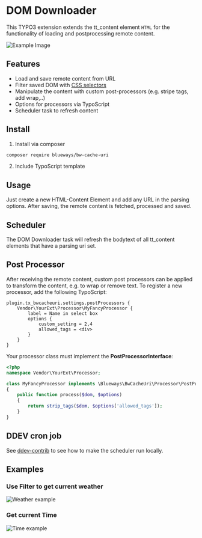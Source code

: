 # DOM Downloader

This TYPO3 extension extends the tt_content element `HTML` for the functionality of loading and postprocessing remote content.

![Example Image](https://bitbucket.org/blueways/bw_cache_uri/raw/master/Documentation/Images/example1.jpg)

## Features

* Load and save remote content from URL
* Filter saved DOM with [CSS selectors](https://symfony.com/doc/current/components/css_selector.html)
* Manipulate the content with custom post-processors (e.g. stripe tags, add wrap,..)
* Options for processors via TypoScript
* Scheduler task to refresh content

## Install

1. Install via composer

```bash
composer require blueways/bw-cache-uri
```

2. Include TypoScript template


## Usage

Just create a new HTML-Content Element and add any URL in the parsing options. After saving, the remote content is fetched, processed and saved.

## Scheduler

The DOM Downloader task will refresh the bodytext of all tt_content elements that have a parsing uri set.

## Post Processor

After receiving the remote content, custom post processors can be applied to transform the content, e.g. to wrap or remove text.
To register a new processor, add the following TypoScript:

```
plugin.tx_bwcacheuri.settings.postProcessors {
    Vendor\YourExt\Processor\MyFancyProcessor {
        label = Name in select box
        options {
            custom_setting = 2,4
            allowed_tags = <div>
        }
    }
}
``` 

Your processor class must implement the **PostProcessorInterface**:

```PHP
<?php
namespace Vendor\YourExt\Processor;

class MyFancyProcessor implements \Blueways\BwCacheUri\Processor\PostProcessorInterface
{
    public function process($dom, $options)
    {
        return strip_tags($dom, $options['allowed_tags']);
    }
}
```


## DDEV cron job

See [ddev-contrib](https://github.com/drud/ddev-contrib/tree/master/recipes/cronjob) to see how to make the scheduler run locally.

## Examples

### Use Filter to get current weather

![Weather example](https://bitbucket.org/blueways/bw_cache_uri/raw/master/Documentation/Images/example1.png)

### Get current Time

![Time example](https://bitbucket.org/blueways/bw_cache_uri/raw/master/Documentation/Images/example2.png)
